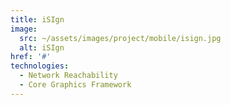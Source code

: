 ```yaml
---
title: iSIgn
image: 
  src: ~/assets/images/project/mobile/isign.jpg
  alt: iSIgn
href: '#'
technologies:
  - Network Reachability
  - Core Graphics Framework
---
```

